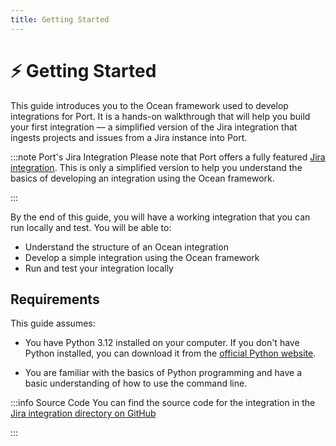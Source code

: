 ```yaml
---
title: Getting Started
---
```


# ⚡️ Getting Started

This guide introduces you to the Ocean framework used to develop integrations for Port. It is a hands-on walkthrough that will help you build your first integration — a simplified version of the Jira integration that ingests projects and issues from a Jira instance into Port.

:::note Port's Jira Integration
Please note that Port offers a fully featured [Jira integration](https://docs.port.io/build-your-software-catalog/sync-data-to-catalog/project-management/jira/). This is only a simplified version to help you understand the basics of developing an integration using the Ocean framework.

:::

By the end of this guide, you will have a working integration that you can run locally and test. You will be able to:

- Understand the structure of an Ocean integration
- Develop a simple integration using the Ocean framework
- Run and test your integration locally


## Requirements
This guide assumes:
- You have Python 3.12 installed on your computer. If you don't have Python installed, you can download it from the [official Python website](https://www.python.org/downloads/).

- You are familiar with the basics of Python programming and have a basic understanding of how to use the command line.


:::info Source Code
You can find the source code for the integration in the [Jira integration directory on GitHub](https://github.com/port-labs/ocean/tree/main/integrations/jira)

:::
